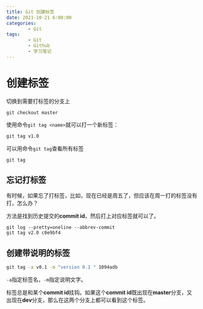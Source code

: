 ```yaml
---
title: Git 创建标签
date: 2021-10-21 6:00:00
categories:
        - Git
tags:
        - Git
        - Github
        - 学习笔记
---
```


# 创建标签

切换到需要打标签的分支上

```
git checkout master
```

使用命令`git tag <name>`就可以打一个新标签：

```cmd
git tag v1.0
```

可以用命令`git tag`查看所有标签

```
git tag
```

## 忘记打标签

有时候，如果忘了打标签，比如，现在已经是周五了，但应该在周一打的标签没有打，怎么办？

方法是找到历史提交的**commit id**，然后打上对应标签就可以了。

```
git log --pretty=oneline --abbrev-commit
git tag v2.0 c0e9bf4
```

## 创建带说明的标签

```cmd
git tag -a v0.1 -m "version 0.1 " 1094adb
```

`-a`指定标签名，`-m`指定说明文字。

标签总是和某个**commit id**挂钩。如果这个**commit id**既出现在**master**分支，又出现在**dev**分支，那么在这两个分支上都可以看到这个标签。
